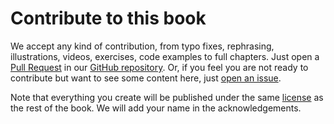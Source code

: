 # Contribute to this book

We accept any kind of contribution, from typo fixes, rephrasing,
illustrations, videos, exercises,
code examples to full chapters. Just open a [Pull Request](https://github.com/sttp-book/sttp-book/pulls) in our [GitHub repository](https://github.com/sttp-book/sttp-book).
Or, if you feel you are not ready to contribute but want to see some content
here, just [open an issue](https://github.com/sttp-book/sttp-book/issues).

Note that everything you create will be published under the same [license](license.md) as the rest of the book. We will
add your name in the acknowledgements.
